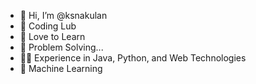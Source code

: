 - 👋 Hi, I’m @ksnakulan
- 👀 Coding Lub
- 🌱 Love to Learn
- 🧮 Problem Solving...
- 👨‍💻 Experience in Java, Python, and Web Technologies
- 🤖 Machine Learning


<!---
ksnakulan/ksnakulan is a ✨ special ✨ repository because its `README.md` (this file) appears on your GitHub profile.
You can click the Preview link to take a look at your changes.
--->
